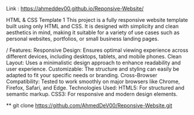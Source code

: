 Link :  https://ahmeddev00.github.io/Reponsive-Website/

HTML & CSS Template 1 This project is a fully responsive website template built using only HTML and CSS. It is designed with simplicity and clean aesthetics in mind, making it suitable for a variety of use cases such as personal websites, portfolios, or small business landing pages.

/ Features: Responsive Design: Ensures optimal viewing experience across different devices, including desktops, tablets, and mobile phones. Clean Layout: Uses a minimalistic design approach to enhance readability and user experience. Customizable: The structure and styling can easily be adapted to fit your specific needs or branding. Cross-Browser Compatibility: Tested to work smoothly on major browsers like Chrome, Firefox, Safari, and Edge. Technologies Used: HTML5: For structured and semantic markup. CSS3: For responsive and modern design elements.

** git clone https://github.com/AhmedDeV00/Reponsive-Website.git
